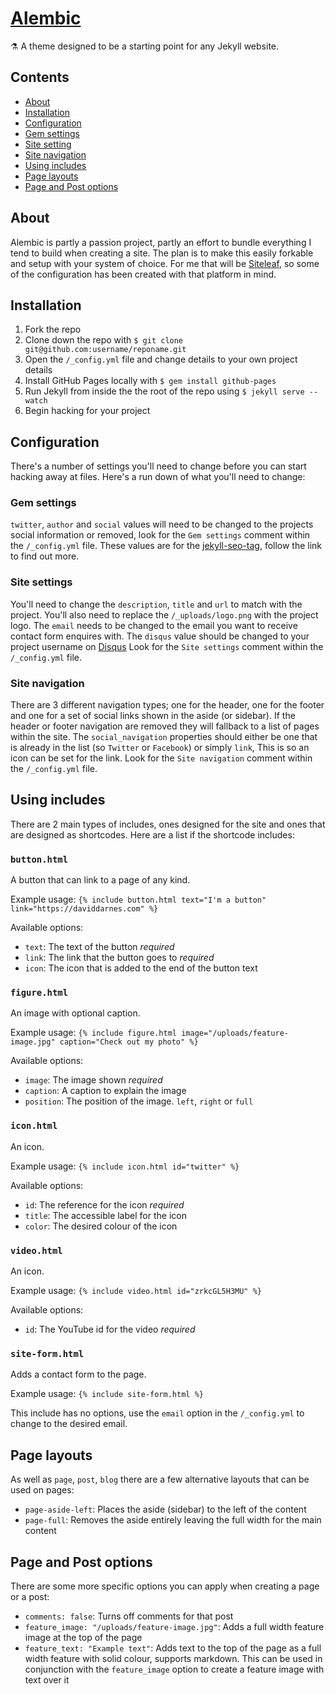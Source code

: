 # [Alembic](https://alembic.darn.es/)
⚗ A theme designed to be a starting point for any Jekyll website.

## Contents
- [About](#about)
- [Installation](#installation)
- [Configuration](#configuration)
- [Gem settings](#gem-settings)
- [Site setting](#site-setting)
- [Site navigation](#site-navigation)
- [Using includes](using-includes)
- [Page layouts](page-layouts)
- [Page and Post options](page-and-post-options)

## About

Alembic is partly a passion project, partly an effort to bundle everything I tend to build when creating a site. The plan is to make this easily forkable and setup with your system of choice. For me that will be [Siteleaf](http://www.siteleaf.com/), so some of the configuration has been created with that platform in mind.

## Installation

1. Fork the repo
2. Clone down the repo with `$ git clone git@github.com:username/reponame.git`
3. Open the `/_config.yml` file and change details to your own project details
4. Install GitHub Pages locally with `$ gem install github-pages`
5. Run Jekyll from inside the the root of the repo using `$ jekyll serve --watch`
6. Begin hacking for your project

## Configuration

There's a number of settings you'll need to change before you can start hacking away at files. Here's a run down of what you'll need to change:

### Gem settings
`twitter`, `author` and `social` values will need to be changed to the projects social information or removed, look for the `Gem settings` comment within the `/_config.yml` file. These values are for the [jekyll-seo-tag](https://github.com/jekyll/jekyll-seo-tag), follow the link to find out more.

### Site settings
You'll need to change the `description`, `title` and `url` to match with the project. You'll also need to replace the `/_uploads/logo.png` with the project logo. The `email` needs to be changed to the email you want to receive contact form enquires with. The `disqus` value should be changed to your project username on [Disqus](https://disqus.com) Look for the `Site settings` comment within the `/_config.yml` file.

### Site navigation
There are 3 different navigation types; one for the header, one for the footer and one for a set of social links shown in the aside (or sidebar). If the header or footer navigation are removed they will fallback to a list of pages within the site. The `social_navigation` properties should either be one that is already in the list (so `Twitter` or `Facebook`) or simply `link`, This is so an icon can be set for the link. Look for the `Site navigation` comment within the `/_config.yml` file.

## Using includes

There are 2 main types of includes, ones designed for the site and ones that are designed as shortcodes. Here are a list if the shortcode includes:

### `button.html`
A button that can link to a page of any kind.

Example usage: `{% include button.html text="I'm a button" link="https://daviddarnes.com" %}`

Available options:
- `text`: The text of the button _required_
- `link`: The link that the button goes to _required_
- `icon`: The icon that is added to the end of the button text

### `figure.html`
An image with optional caption.

Example usage: `{% include figure.html image="/uploads/feature-image.jpg" caption="Check out my photo" %}`

Available options:
- `image`: The image shown _required_
- `caption`: A caption to explain the image
- `position`: The position of the image. `left`, `right` or `full`

### `icon.html`
An icon.

Example usage: `{% include icon.html id="twitter" %}`

Available options:
- `id`: The reference for the icon _required_
- `title`: The accessible label for the icon
- `color`: The desired colour of the icon

### `video.html`
An icon.

Example usage: `{% include video.html id="zrkcGL5H3MU" %}`

Available options:
- `id`: The YouTube id for the video _required_

### `site-form.html`
Adds a contact form to the page.

Example usage: `{% include site-form.html %}`

This include has no options, use the `email` option in the `/_config.yml` to change to the desired email.

## Page layouts

As well as `page`, `post`, `blog` there are a few alternative layouts that can be used on pages:

- `page-aside-left`: Places the aside (sidebar) to the left of the content
- `page-full`: Removes the aside entirely leaving the full width for the main content

## Page and Post options

There are some more specific options you can apply when creating a page or a post:

- `comments: false`: Turns off comments for that post
- `feature_image: "/uploads/feature-image.jpg"`: Adds a full width feature image at the top of the page
- `feature_text: "Example text"`: Adds text to the top of the page as a full width feature with solid colour, supports markdown. This can be used in conjunction with the `feature_image` option to create a feature image with text over it
